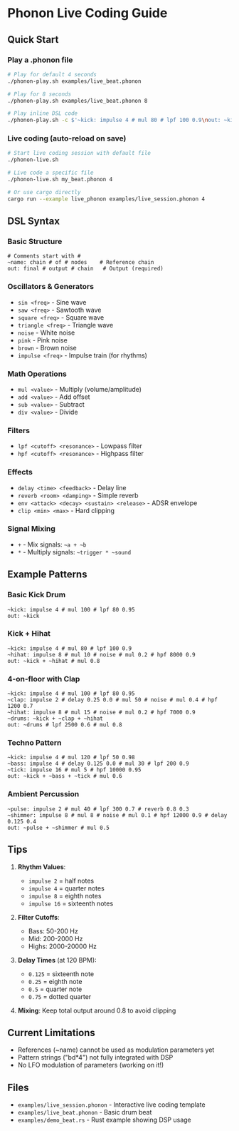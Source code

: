 # Phonon Live Coding Guide

## Quick Start

### Play a .phonon file
```bash
# Play for default 4 seconds
./phonon-play.sh examples/live_beat.phonon

# Play for 8 seconds
./phonon-play.sh examples/live_beat.phonon 8

# Play inline DSL code
./phonon-play.sh -c $'~kick: impulse 4 # mul 80 # lpf 100 0.9\nout: ~kick' 2
```

### Live coding (auto-reload on save)
```bash
# Start live coding session with default file
./phonon-live.sh

# Live code a specific file
./phonon-live.sh my_beat.phonon 4

# Or use cargo directly
cargo run --example live_phonon examples/live_session.phonon 4
```

## DSL Syntax

### Basic Structure
```phonon
# Comments start with #
~name: chain # of # nodes    # Reference chain
out: final # output # chain   # Output (required)
```

### Oscillators & Generators
- `sin <freq>` - Sine wave
- `saw <freq>` - Sawtooth wave
- `square <freq>` - Square wave
- `triangle <freq>` - Triangle wave
- `noise` - White noise
- `pink` - Pink noise
- `brown` - Brown noise
- `impulse <freq>` - Impulse train (for rhythms)

### Math Operations
- `mul <value>` - Multiply (volume/amplitude)
- `add <value>` - Add offset
- `sub <value>` - Subtract
- `div <value>` - Divide

### Filters
- `lpf <cutoff> <resonance>` - Lowpass filter
- `hpf <cutoff> <resonance>` - Highpass filter

### Effects
- `delay <time> <feedback>` - Delay line
- `reverb <room> <damping>` - Simple reverb
- `env <attack> <decay> <sustain> <release>` - ADSR envelope
- `clip <min> <max>` - Hard clipping

### Signal Mixing
- `+` - Mix signals: `~a + ~b`
- `*` - Multiply signals: `~trigger * ~sound`

## Example Patterns

### Basic Kick Drum
```phonon
~kick: impulse 4 # mul 100 # lpf 80 0.95
out: ~kick
```

### Kick + Hihat
```phonon
~kick: impulse 4 # mul 80 # lpf 100 0.9
~hihat: impulse 8 # mul 10 # noise # mul 0.2 # hpf 8000 0.9
out: ~kick + ~hihat # mul 0.8
```

### 4-on-floor with Clap
```phonon
~kick: impulse 4 # mul 100 # lpf 80 0.95
~clap: impulse 2 # delay 0.25 0.0 # mul 50 # noise # mul 0.4 # hpf 1200 0.7
~hihat: impulse 8 # mul 15 # noise # mul 0.2 # hpf 7000 0.9
~drums: ~kick + ~clap + ~hihat
out: ~drums # lpf 2500 0.6 # mul 0.8
```

### Techno Pattern
```phonon
~kick: impulse 4 # mul 120 # lpf 50 0.98
~bass: impulse 4 # delay 0.125 0.0 # mul 30 # lpf 200 0.9
~tick: impulse 16 # mul 5 # hpf 10000 0.95
out: ~kick + ~bass + ~tick # mul 0.6
```

### Ambient Percussion
```phonon
~pulse: impulse 2 # mul 40 # lpf 300 0.7 # reverb 0.8 0.3
~shimmer: impulse 8 # mul 8 # noise # mul 0.1 # hpf 12000 0.9 # delay 0.125 0.4
out: ~pulse + ~shimmer # mul 0.5
```

## Tips

1. **Rhythm Values**: 
   - `impulse 2` = half notes
   - `impulse 4` = quarter notes 
   - `impulse 8` = eighth notes
   - `impulse 16` = sixteenth notes

2. **Filter Cutoffs**: 
   - Bass: 50-200 Hz
   - Mid: 200-2000 Hz
   - Highs: 2000-20000 Hz

3. **Delay Times** (at 120 BPM):
   - `0.125` = sixteenth note
   - `0.25` = eighth note
   - `0.5` = quarter note
   - `0.75` = dotted quarter

4. **Mixing**: Keep total output around 0.8 to avoid clipping

## Current Limitations

- References (~name) cannot be used as modulation parameters yet
- Pattern strings ("bd*4") not fully integrated with DSP
- No LFO modulation of parameters (working on it!)

## Files

- `examples/live_session.phonon` - Interactive live coding template
- `examples/live_beat.phonon` - Basic drum beat
- `examples/demo_beat.rs` - Rust example showing DSP usage